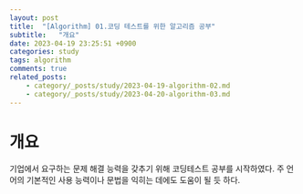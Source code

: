 ```yaml
---
layout: post
title:  "[Algorithm] 01.코딩 테스트를 위한 알고리즘 공부"
subtitle:   "개요"
date: 2023-04-19 23:25:51 +0900
categories: study
tags: algorithm
comments: true
related_posts:
    - category/_posts/study/2023-04-19-algorithm-02.md
    - category/_posts/study/2023-04-20-algorithm-03.md
---
```


# 개요

기업에서 요구하는 문제 해결 능력을 갖추기 위해 코딩테스트 공부를 시작하였다. 주 언어의 기본적인 사용 능력이나 문법을 익히는 데에도 도움이 될 듯 하다.
